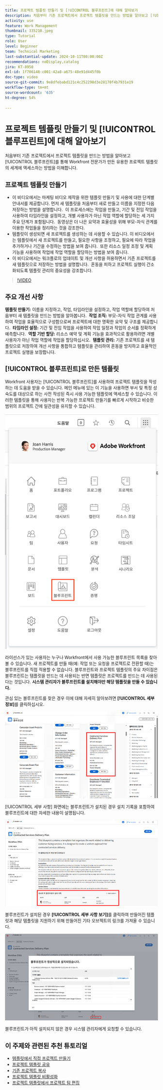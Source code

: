 ```yaml
---
title: 프로젝트 템플릿 만들기 및 [!UICONTROL 블루프린트]에 대해 알아보기
description: 처음부터 기존 프로젝트에서 프로젝트 템플릿을 만드는 방법을 알아보고 [!UICONTROL 블루프린트]를 통해 Workfront 전문가가 만든 유용한 프로젝트 템플릿의 세계에 액세스하는 방법을 이해합니다.
activity: use
feature: Work Management
thumbnail: 335210.jpeg
type: Tutorial
role: User
level: Beginner
team: Technical Marketing
last-substantial-update: 2024-10-11T00:00:00Z
recommendations: noDisplay,catalog
jira: KT-8950
exl-id: 1f706148-c001-42a8-a675-48e91d445f0b
doc-type: video
source-git-commit: 9e8dfebabd121c4c252298d3e28170f4b7931e19
workflow-type: tm+mt
source-wordcount: '635'
ht-degree: 54%

---
```


# 프로젝트 템플릿 만들기 및 [!UICONTROL 블루프린트]에 대해 알아보기


처음부터 기존 프로젝트에서 프로젝트 템플릿을 만드는 방법을 알아보고 [!UICONTROL 블루프린트]를 통해 Workfront 전문가가 만든 유용한 프로젝트 템플릿의 세계에 액세스하는 방법을 이해합니다.

## 프로젝트 템플릿 만들기

* 이 비디오에서는 마케팅 비디오 제작을 위한 템플릿 만들기 및 사용에 대한 단계별 안내서를 제공합니다. 먼저 새 템플릿을 처음부터 새로 만들고 이름을 지정한 다음 저장하는 방법을 설명합니다. &#x200B; 이 프로세스에는 작업을 만들고, 기간 및 전임 작업을 사용하여 타임라인을 설정하고, 개별 사용자가 아닌 작업 역할에 할당하는 세 가지 주요 단계가 포함됩니다. &#x200B; 동영상은 더 나은 요약과 효율성을 위해 부모-자식 관계를 이용한 작업들을 정리하는 것을 강조한다. &#x200B;
* 템플릿이 생성되면 새 프로젝트를 생성하는 데 사용할 수 있습니다. 이 비디오에서는 템플릿에서 새 프로젝트를 만들고, 필요한 사항을 조정하고, 필요에 따라 작업을 추가하거나 기간을 수정하는 방법을 보여 줍니다. &#x200B; 또한 리소스 일정 조정 및 계획 기능을 사용하여 작업에 작업 역할을 할당하는 방법을 보여 줍니다. &#x200B;
* 이 비디오에서는 워크플로의 업데이트 및 개선 사항을 허용하면서 기존 프로젝트를 새 템플릿으로 저장하는 방법을 설명합니다. &#x200B; 혼동을 피하고 프로젝트 실행이 간소화되도록 템플릿 관리의 중요성을 강조합니다. &#x200B;

>[!VIDEO](https://video.tv.adobe.com/v/335210/?quality=12&learn=on)

## 주요 개선 사항

**템플릿 만들기:** 이름을 지정하고, 작업, 타임라인을 설정하고, 작업 역할에 할당하여 처음부터 새 템플릿을 만드는 방법을 알아봅니다. &#x200B;
**작업 조직:** 부모-자식 작업 관계를 사용하여 작업을 효율적으로 구성함으로써 프로젝트에 대한 명확한 요약 및 구조를 제공합니다. &#x200B;
**타임라인 설정:** 기간 및 전임 작업을 사용하여 작업 일정과 작업의 순서를 정확하게 예측합니다. &#x200B;
**역할 기반 할당:** 리소스 예약 및 계획 기능을 효과적으로 활용하려면 개별 사용자가 아닌 작업 역할에 작업을 할당하십시오. &#x200B;
**템플릿 관리:** 기존 프로젝트를 새 템플릿으로 저장하여 개선 사항을 통합하고 템플릿을 관리하여 혼동을 방지하고 효율적인 프로젝트 실행을 보장합니다. &#x200B;


## [!UICONTROL 블루프린트]로 만든 템플릿

Workfront 사용자는 [!UICONTROL 블루프린트]를 사용하여 프로젝트 템플릿을 작성하는 데 도움을 받을 수 있습니다. 메인 메뉴에 있는 이 기능을 사용하면 부서 및 특정 성숙도를 대상으로 하는 사전 작성된 즉시 사용 가능한 템플릿에 액세스할 수 있습니다. 이러한 템플릿을 통해 사용자는 반복 가능한 프로젝트 만들기를 빠르게 시작하고 비슷한 범위의 프로젝트 간에 일관성을 유지할 수 있습니다.

![메인 메뉴의 블루프린트](assets/pt-blueprints-01.png)

라이선스가 있는 사용자는 누구나 Workfront에서 사용 가능한 블루프린트 목록을 찾아볼 수 있습니다. 새 프로젝트를 만들 때(예: 작업 또는 요청을 프로젝트로 전환할 때)는 블루프린트를 직접 적용할 수 없습니다. 블루프린트와 프로젝트 템플릿의 주요 차이점은 블루프린트는 템플릿을 만드는 데 사용되는 반면 템플릿은 프로젝트를 만드는 데 사용된다는 것입니다. **시스템 관리자가 블루프린트를 설치해야만 해당 템플릿을 만들 수 있습니다.**

관심 있는 블루프린트를 찾은 경우 이에 대해 자세히 알아보려면 **[!UICONTROL 세부 정보]**&#x200B;를 클릭하십시오.

![블루프린트 목록](assets/pt-blueprints-02.png)

[!UICONTROL 세부 사항] 화면에는 블루프린트가 설치된 경우 설치 기록을 포함하여 블루프린트에 대한 자세한 내용이 설명됩니다.

![블루프린트 사용에 대한 세부 사항](assets/pt-blueprints-03.png)

블루프린트가 설치된 경우 **[!UICONTROL 세부 사항 보기]**&#x200B;를 클릭하여 만들어진 템플릿과 해당 템플릿을 지원하기 위해 만들어진 기타 오브젝트의 링크를 가져올 수 있습니다.

![블루프린트 설치에 대한 세부 사항](assets/pt-blueprints-04.png)

블루프린트가 아직 설치되지 않은 경우 시스템 관리자에게 요청할 수 있습니다.

## 이 주제와 관련된 추천 튜토리얼

* [템플릿에서 직접 프로젝트 만들기](/help/manage-work/create-and-manage-project-templates/create-a-project-directly-from-a-template.md)
* [프로젝트 템플릿 공유](/help/manage-work/create-and-manage-project-templates/share-a-project-template.md)
* [기존 프로젝트 복사](/help/manage-work/manage-projects/copy-an-existing-project.md)
* [프로젝트 템플릿 비활성화](/help/manage-work/create-and-manage-project-templates/deactivate-a-project-template.md)
* [프로젝트 템플릿에서 프로젝트 팀 편집](/help/manage-work/create-and-manage-project-templates/edit-the-project-team-in-a-project-template.md)
